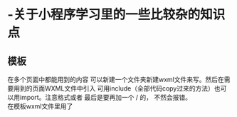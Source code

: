 # -关于小程序学习里的一些比较杂的知识点

<h2>模板</h2>
  在多个页面中都能用到的内容  可以新建一个文件夹新建wxml文件来写。然后在需要用到的页面WXML文件中引入  可用include（全部代码copy过来的方法）也可以用import。注意格式<include src="../templates/header"/>或者<import src="../templates/footer"/>  最后是要再加一个 / 的，  不然会报错。 </br>
  在模板wxml文件里用了<template>标签的话 在引入时一定要写<template is=""/>引号里写标签的name值。
  
# 相对定位和绝对定位

相对定位是以自身原来的位置作参考再在top/bottom/left/right方向作移动，且原来的位置还被占用
绝对定位是以已定位的最近的父级容器作参考，没有原来的位置了

# 图片设置
在插入图片时 可以在WXSS中通过设置父级样式类名加空格加image （例如 .content image,其中content可以是上一级<view>的）height 100%和width 100%来保证图片的完整展示，但还是有可能会有拉伸
